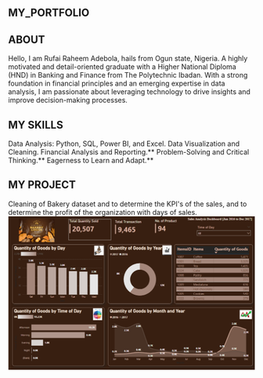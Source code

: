 ## MY_PORTFOLIO

## ABOUT

 Hello, I am Rufai Raheem Adebola, hails from Ogun state, Nigeria. A highly motivated and detail-oriented graduate with a Higher National Diploma (HND) in Banking and Finance from The Polytechnic Ibadan. With a strong foundation in financial principles and an emerging expertise in data analysis, I am passionate about leveraging technology to drive insights and improve decision-making processes.

## MY SKILLS 

Data Analysis: Python, SQL, Power BI, and Excel.
Data Visualization and Cleaning.
Financial Analysis and Reporting.**
Problem-Solving and Critical Thinking.**
Eagerness to Learn and Adapt.**

## MY PROJECT
Cleaning of Bakery dataset and to determine the KPI's of the sales, and to determine the profit of the organization with days of sales.
![image](Bakery.png)

 
